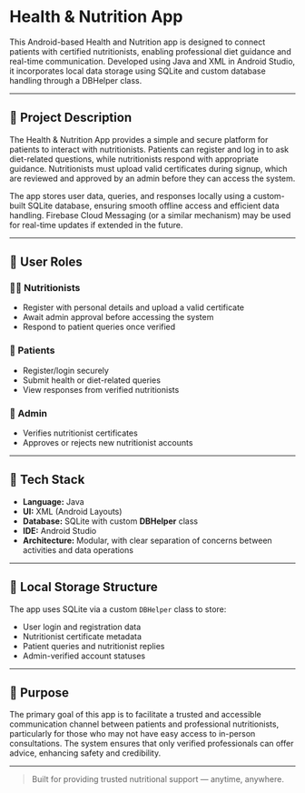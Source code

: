 # Health & Nutrition App

This Android-based Health and Nutrition app is designed to connect patients with certified nutritionists, enabling professional diet guidance and real-time communication. Developed using Java and XML in Android Studio, it incorporates local data storage using SQLite and custom database handling through a DBHelper class.

---

## 📱 Project Description

The Health & Nutrition App provides a simple and secure platform for patients to interact with nutritionists. Patients can register and log in to ask diet-related questions, while nutritionists respond with appropriate guidance. Nutritionists must upload valid certificates during signup, which are reviewed and approved by an admin before they can access the system.

The app stores user data, queries, and responses locally using a custom-built SQLite database, ensuring smooth offline access and efficient data handling. Firebase Cloud Messaging (or a similar mechanism) may be used for real-time updates if extended in the future.

---

## 👥 User Roles

### 🧑‍⚕️ Nutritionists
- Register with personal details and upload a valid certificate
- Await admin approval before accessing the system
- Respond to patient queries once verified

### 🧑 Patients
- Register/login securely
- Submit health or diet-related queries
- View responses from verified nutritionists

### 👤 Admin
- Verifies nutritionist certificates
- Approves or rejects new nutritionist accounts

---

## 🧰 Tech Stack

- **Language:** Java  
- **UI:** XML (Android Layouts)  
- **Database:** SQLite with custom **DBHelper** class  
- **IDE:** Android Studio  
- **Architecture:** Modular, with clear separation of concerns between activities and data operations

---

## 📂 Local Storage Structure

The app uses SQLite via a custom `DBHelper` class to store:

- User login and registration data  
- Nutritionist certificate metadata  
- Patient queries and nutritionist replies  
- Admin-verified account statuses

---

## 🎯 Purpose

The primary goal of this app is to facilitate a trusted and accessible communication channel between patients and professional nutritionists, particularly for those who may not have easy access to in-person consultations. The system ensures that only verified professionals can offer advice, enhancing safety and credibility.

---

> Built for providing trusted nutritional support — anytime, anywhere.
